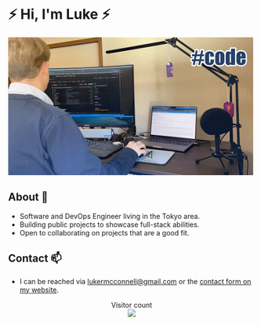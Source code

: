 # **⚡ Hi, I'm Luke ⚡**

<picture>
 <source media="(prefers-color-scheme: dark)" srcset="/code-negative.gif">
 <source media="(prefers-color-scheme: light)" srcset="/code.gif">
 <img alt="Coding sequence" src="/code.gif">
</picture>

## About 👱
- Software and DevOps Engineer living in the Tokyo area.
- Building public projects to showcase full-stack abilities. 
- Open to collaborating on projects that are a good fit.

## Contact 📫
- I can be reached via lukermcconnell@gmail.com or the [contact form on my website](https://lukemcconnell.net/about.html#Contact).

<p align="center"> 
  Visitor count<br>
  <img src="https://profile-counter.glitch.me/lrmcc/count.svg" />
</p>
